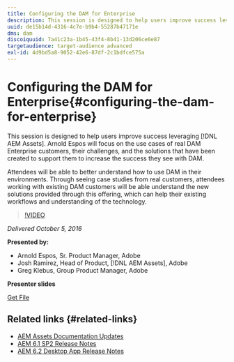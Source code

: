 ```yaml
---
title: Configuring the DAM for Enterprise
description: This session is designed to help users improve success leveraging AEM Assets. Arnold Espos will focus on the use cases of real DAM Enterprise customers, their challenges, and the solutions that have been created to support them to increase the success they see with DAM.   Attendees will be able to better understand how to use DAM in their environments. Through seeing case studies from real customers, attendees working with existing DAM customers will be able understand the new solutions provided through this offering, which can help their existing workflows and understanding of the technology.
uuid: de15b14d-4316-4c7e-b9b4-55287b47171e
dms: dam
discoiquuid: 7a41c23a-1b45-43f4-8b41-13d206ce6e87
targetaudience: target-audience advanced
exl-id: 4d9bd5a8-9052-42e6-87df-2c1bdfce575a
---
```

# Configuring the DAM for Enterprise{#configuring-the-dam-for-enterprise}

This session is designed to help users improve success leveraging [!DNL AEM Assets]. Arnold Espos will focus on the use cases of real DAM Enterprise customers, their challenges, and the solutions that have been created to support them to increase the success they see with DAM.   

Attendees will be able to better understand how to use DAM in their environments. Through seeing case studies from real customers, attendees working with existing DAM customers will be able understand the new solutions provided through this offering, which can help their existing workflows and understanding of the technology.

>[!VIDEO](https://video.tv.adobe.com/v/19298/?quality=9)

*Delivered October 5, 2016*

**Presented by:**

* Arnold Espos, Sr. Product Manager, Adobe
* Josh Ramirez, Head of Product, [!DNL AEM Assets], Adobe
* Greg Klebus, Group Product Manager, Adobe

**Presenter slides**

[Get File](assets/assets-webinar-oct5final.pdf)

## Related links {#related-links}

* [AEM Assets Documentation Updates](https://docs.adobe.com/content/docs/en/aem/recent-documentation-updates.html)
* [AEM 6.1 SP2 Release Notes](https://docs.adobe.com/docs/en/aem/6-1/release-notes-sp2.html)
* [AEM 6.2 Desktop App Release Notes](https://docs.adobe.com/docs/en/aem/6-2/desktop-app-release-notes.html)
